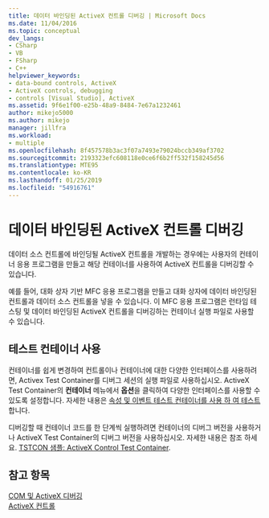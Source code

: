 ```yaml
---
title: 데이터 바인딩된 ActiveX 컨트롤 디버깅 | Microsoft Docs
ms.date: 11/04/2016
ms.topic: conceptual
dev_langs:
- CSharp
- VB
- FSharp
- C++
helpviewer_keywords:
- data-bound controls, ActiveX
- ActiveX controls, debugging
- controls [Visual Studio], ActiveX
ms.assetid: 9f6e1f00-e25b-48a9-8484-7e67a1232461
author: mikejo5000
ms.author: mikejo
manager: jillfra
ms.workload:
- multiple
ms.openlocfilehash: 8f457578b3ac3f07a7493e79024bccb349af3702
ms.sourcegitcommit: 2193323efc608118e0ce6f6b2ff532f158245d56
ms.translationtype: MTE95
ms.contentlocale: ko-KR
ms.lasthandoff: 01/25/2019
ms.locfileid: "54916761"
---
```

# <a name="debugging-a-data-bound-activex-control"></a>데이터 바인딩된 ActiveX 컨트롤 디버깅
데이터 소스 컨트롤에 바인딩될 ActiveX 컨트롤을 개발하는 경우에는 사용자의 컨테이너 응용 프로그램을 만들고 해당 컨테이너를 사용하여 ActiveX 컨트롤을 디버깅할 수 있습니다.  
  
 예를 들어, 대화 상자 기반 MFC 응용 프로그램을 만들고 대화 상자에 데이터 바인딩된 컨트롤과 데이터 소스 컨트롤을 넣을 수 있습니다. 이 MFC 응용 프로그램은 런타임 테스팅 및 데이터 바인딩된 ActiveX 컨트롤을 디버깅하는 컨테이너 실행 파일로 사용할 수 있습니다.  
  
## <a name="using-the-test-container"></a>테스트 컨테이너 사용  
 컨테이너를 쉽게 변경하여 컨트롤이나 컨테이너에 대한 다양한 인터페이스를 사용하려면, Activex Test Container를 디버그 세션의 실행 파일로 사용하십시오. ActiveX Test Container의 **컨테이너** 메뉴에서 **옵션**을 클릭하여 다양한 인터페이스를 사용할 수 있도록 설정합니다. 자세한 내용은 [속성 및 이벤트 테스트 컨테이너를 사용 하 여 테스트](/cpp/mfc/testing-properties-and-events-with-test-container)합니다.  
  
 디버깅할 때 컨테이너 코드를 한 단계씩 실행하려면 컨테이너의 디버그 버전을 사용하거나 ActiveX Test Container의 디버그 버전을 사용하십시오. 자세한 내용은 참조 하세요. [TSTCON 샘플: ActiveX Control Test Container](https://msdn.microsoft.com/library/72fa40ef-27d3-400c-813f-10b03236e600).  
  
## <a name="see-also"></a>참고 항목  
 [COM 및 ActiveX 디버깅](../debugger/com-and-activex-debugging.md)   
 [ActiveX 컨트롤](/cpp/mfc/activex-controls)